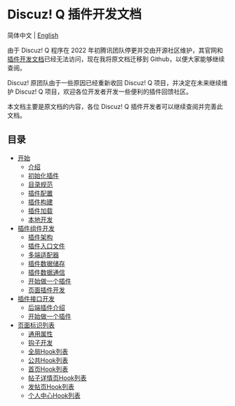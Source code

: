 # Discuz! Q 插件开发文档

简体中文 | [English](./README-en.md)

由于 Discuz! Q 程序在 2022 年初腾讯团队停更并交由开源社区维护，其官网和[插件开发文档](https://developer.discuz.chat/#/plugin/start)已经无法访问，现在我将原文档迁移到 Github，以便大家能够继续查阅。

Discuz! 原团队由于一些原因已经重新收回 Discuz! Q 项目，并决定在未来继续维护 Discuz! Q 项目，欢迎各位开发者开发一些便利的插件回馈社区。

本文档主要是原文档的内容，各位 Discuz! Q 插件开发者可以继续查阅并完善此文档。

## 目录
 - [开始](./start/)
   - [介绍](./start/start.md)
   - [初始化插件](./start/init.md)
   - [目录规范](./start/dir.md)
   - [插件配置](./start/config.md)
   - [插件构建](./start/build.md)
   - [插件加载](./start/import.md)
   - [本地开发](./start/develop.md)
 - [插件组件开发](./components/)
   - [插件架构](./components/architecture.md) 
   - [插件入口文件](./components/entry.md) 
   - [多端适配器](./components/adapter.md) 
   - [插件数据储存](./components/store.md) 
   - [插件数据通信](./components/connect.md) 
   - [开始做一个插件](./components/sample.md) 
   - [页面插件开发](./components/page_plugin.md) 
 - [插件接口开发](./apis/)
   - [后端插件介绍](./apis/be_start.md) 
   - [开始做一个插件](./apis/be_semple.md) 
 - [页面标识列表](./hooks/)
   - [通用属性](./hooks/common_props.md) 
   - [钩子开发](./hooks/hook_develop.md) 
   - [全局Hook列表](./hooks/plugin_system_hooks.md) 
   - [公共Hook列表](./hooks/plugin_global_hooks.md) 
   - [首页Hook列表](./hooks/plugin_index_hooks.md) 
   - [帖子详情页Hook列表](./hooks/plugin_detail_hooks.md) 
   - [发帖页Hook列表](./hooks/plugin_post_hooks.md) 
   - [个人中心Hook列表](./hooks/plugin_user_center_hooks.md) 


